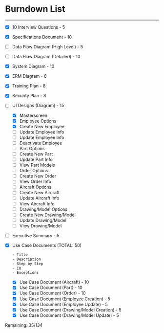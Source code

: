 # Burndown List

***

- [x] 10 Interview Questions - 5
- [x] Specifications Document - 10
- [ ] Data Flow Diagram (High Level) - 5
- [ ] Data Flow Diagram (Detailed) - 10
- [x] System Diagram - 10
- [x] ERM Diagram - 8
- [x] Training Plan - 8
- [x] Security Plan - 8
- [ ] UI Designs (Diagram) - 15
  - [x] Masterscreen
  - [x] Employee Options
  - [x] Create New Employee
  - [ ] Update Employee Info
  - [ ] Update Employee Info
  - [ ] Deactivate Employee
  - [ ] Part Options
  - [ ] Create New Part
  - [ ] Update Part Info
  - [ ] View Part Models
  - [ ] Order Options
  - [ ] Create New Order
  - [ ] View Order Info
  - [ ] Aircraft Options
  - [ ] Create New Aircraft
  - [ ] Update Aircraft Info
  - [ ] View Aircraft Info
  - [ ] Drawing/Model Options
  - [ ] Create New Drawing/Model
  - [ ] Update Drawing/Model
  - [ ] View Drawing/Model

- [ ] Executive Summary - 5

- [x] Use Case Documents (TOTAL: 50)

    ```LaTeX
    - Title
    - Description
    - Step by Step
    - IO
    - Exceptions
    ```

  - [x] Use Case Document (Aircraft) - 10
  - [x] Use Case Document (Part) - 10
  - [x] Use Case Document (Order) - 10
  - [x] Use Case Document (Employee Creation) - 5
  - [x] Use Case Document (Employee Update) - 5
  - [x] Use Case Document (Drawing/Model Creation) - 5
  - [x] Use Case Document (Drawing/Model Update) - 5

Remaining: 35/134